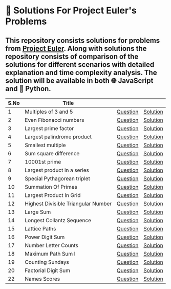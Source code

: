 # 🧪 Solutions For Project Euler's Problems
## This repository consists solutions for problems from [Project Euler](https://projecteuler.net/). Along with solutions the repository consists of comparison of the solutions for different scenarios with detailed explanation and time complexity analysis. The solution will be available in both 🌐 JavaScript and 🐍 Python.

|  S.No |         Title                    |          |          |
|---|-----------------------------|----------|----------|
| 1 | Multiples of 3 and 5        | [Question](https://www.hackerrank.com/contests/projecteuler/challenges/euler001/problem) | [Solution](Multiples_Of_3_Or_5/README.md) |
| 2 | Even Fibonacci numbers      | [Question](https://www.hackerrank.com/contests/projecteuler/challenges/euler002/problem) | [Solution](Even_Fibonacci_Numbers/README.md) |
| 3 | Largest prime factor        | [Question](https://www.hackerrank.com/contests/projecteuler/challenges/euler003/problem) | [Solution](Largest_Prime_Factor/README.MD) |
| 4 | Largest palindrome product  | [Question](https://www.hackerrank.com/contests/projecteuler/challenges/euler004/problem) | [Solution](Largest_Palindrome_Product/README.md) |
| 5 | Smallest multiple           | [Question](https://www.hackerrank.com/contests/projecteuler/challenges/euler005/problem) | [Solution](Smallest_Multiple/README.md) |
| 6 | Sum square difference       | [Question](https://www.hackerrank.com/contests/projecteuler/challenges/euler006/problem) | [Solution](Sum_Square_Difference/README.md) |
| 7 | 10001st prime               | [Question](https://www.hackerrank.com/contests/projecteuler/challenges/euler007/problem) | [Solution](Nth_Prime_Number/README.md) |
| 8 | Largest product in a series | [Question](https://www.hackerrank.com/contests/projecteuler/challenges/euler008/problem) | [Solution](Largest_Product_In_Series/README.md) |
| 9 | Special Pythagorean triplet | [Question](https://www.hackerrank.com/contests/projecteuler/challenges/euler009/problem) | [Solution](Specilal_Pythagorean_Triplet/README.md) |
| 10 | Summation Of Primes | [Question](https://www.hackerrank.com/contests/projecteuler/challenges/euler010/problem) | [Solution](Summation_Of_Primes/README.md) |
| 11 | Largest Product In Grid | [Question](https://www.hackerrank.com/contests/projecteuler/challenges/euler011/problem) | [Solution](Largest_Product_Grid/README.md) |
| 12 | Highest Divisible Triangular Number | [Question](https://www.hackerrank.com/contests/projecteuler/challenges/euler012/problem) | [Solution](Highly_divisible_triangular_number/README.md) |
| 13 | Large Sum | [Question](https://www.hackerrank.com/contests/projecteuler/challenges/euler013/problem) | [Solution](Large_Sum/README.md) |
| 14 | Longest Collantz Sequence | [Question](https://www.hackerrank.com/contests/projecteuler/challenges/euler014/problem) | [Solution](Longest_Collatz_sequence/README.md) |
| 15 | Lattice Paths | [Question](https://www.hackerrank.com/contests/projecteuler/challenges/euler015/problem) | [Solution](Lattice_Paths/README.md) |
| 16 | Power Digit Sum | [Question](https://www.hackerrank.com/contests/projecteuler/challenges/euler016/problem) | [Solution](Power_digit_sum/README.md) |
| 17 | Number Letter Counts | [Question](https://www.hackerrank.com/contests/projecteuler/challenges/euler017/problem) | [Solution](Number_Letter_Counts/README.md) |
| 18 | Maximum Path Sum I | [Question](https://www.hackerrank.com/contests/projecteuler/challenges/euler018/problem) | [Solution](Maximum_Path_Sum_I/README.md) |
| 19 | Counting Sundays | [Question](https://www.hackerrank.com/contests/projecteuler/challenges/euler019/problem) | [Solution](Counting_Sundays/README.md) |
| 20 | Factorial Digit Sum | [Question](https://www.hackerrank.com/contests/projecteuler/challenges/euler020/problem) | [Solution](Factorial_Digit_Sum/README.md) |
| 22 | Names Scores | [Question](https://www.hackerrank.com/contests/projecteuler/challenges/euler022/problem) | [Solution](Names_Scores/README.md) |